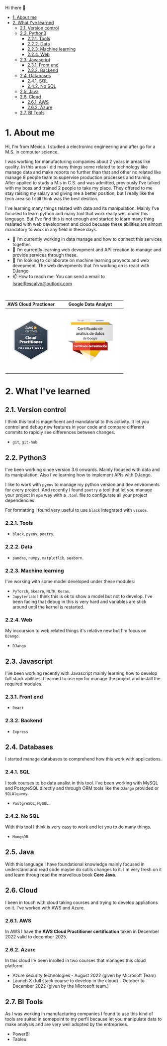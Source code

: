  Hi there 👋


- [1. About me](#1-about-me)
- [2. What I've learned](#2-what-ive-learned)
  - [2.1. Version control](#21-version-control)
  - [2.2. Python3](#22-python3)
    - [2.2.1. Tools](#221-tools)
    - [2.2.2. Data](#222-data)
    - [2.2.3. Machine learning](#223-machine-learning)
    - [2.2.4. Web](#224-web)
  - [2.3. Javascript](#23-javascript)
    - [2.3.1. Front end](#231-front-end)
    - [2.3.2. Backend](#232-backend)
  - [2.4. Databases](#24-databases)
    - [2.4.1. SQL](#241-sql)
    - [2.4.2. No SQL](#242-no-sql)
  - [2.5. Java](#25-java)
  - [2.6. Cloud](#26-cloud)
    - [2.6.1. AWS](#261-aws)
    - [2.6.2. Azure](#262-azure)
  - [2.7. BI Tools](#27-bi-tools)



# 1. About me

Hi, I'm from México. I studied a electroninc engineering and after go for a M.S. in  computer science.

I was working for manufacturing companies about 2 years in areas like quality. In this areas I did many things some related to technology like manage data and make reports no further than that and other no related like manage 8 people team to supervise production processes and training. After applied to study a M.s in C.S. and was admitted, previously I've talked with my boss and trained 2 people to take my place. They offered to me stay raising my salary and giving me a better position, but I really like the tech area so I still think was the best desition.


I've learning many things related with data and its manipulation.
Mainly I've focused to learn python and many tool that work really well under this language. But I've find this is not enough and started to learn many thing realated with web development and cloud becuase these abilities are almost mandatory to work in any field in these days. 

- 🔭 I’m currently working in data manage and how to connect this services together.
- 🌱 I’m currently learning web devopment and API creation to manage and provide services through these.
- 👯 I’m looking to collaborate on machine learning proyects and web devepment. The web devepments that I'm working on is react with DJango
- 📫 How to reach me: You can send a email to IsraelRescalvo@outlook.com
  
<br />

AWS Cloud Practioner        |  Google  Data Analyst
:-------------------------:|:-------------------------:
<a href="https://www.credly.com/badges/403202c1-ae40-4bec-bfea-006f4dc413a3/public_url"><img src="./images/aws-practitioner.png"></a>  | <a href="https://www.credly.com/badges/62112e4f-0f91-406d-96b4-5ba9f6e2a34c/public_url"><img src="./images/google-data-analisys.png"></a> 



# 2. What I've learned

##  2.1. Version control
I think this tool is magnificent and mandatorial to this activity. It let you control and debug new features in your code and compare different commits to rapidly see differences between changes.

  * `git`, `git-hub`
## 2.2. Python3
I've been working since version 3.6 onwards. Mainly focused with data and its manipulation. Also I've learning how to implement APIs with DJango.

I like to work with `pyenv` to manage my python version and dev enviroments for every project. And recently I found `poetry` a tool that let you manage your project in `npm` way with a `.toml` file to configurate all your project dependencies.

For formatting I found very useful to use `black` integrated with `vscode`. 

### 2.2.1. Tools
* `black`, `pyenv`, `poetry`.

### 2.2.2. Data
* `pandas`, `numpy`, `matplotlib`, `seaborn`.

### 2.2.3. Machine learning 
I've working with some model developed under these modules:
* `PyTorch`, `Skearn`, `NLTK`, `Keras`.
* `Jupyterlab`: I think this is ok to show a model but not to develop. I've been facing that debug in this is very hard and variables are stick around until the kernel is restarted.

### 2.2.4. Web
My incoursion to web related things it's relative new but I'm focus on `DJango`.
* `DJango`

## 2.3. Javascript
I've been working recently with Javascript mainly learning how to develop full stack abilities. I learned to use `npm` for manage the project and install the required modules.

### 2.3.1. Front end
* `React`
### 2.3.2. Backend
* `Express`
  
## 2.4. Databases
I started manage databases to comprehend how this work with applications.

### 2.4.1. SQL
I took courses to be data analist in this tool. I've been working with MySQL and PostgreSQL directly and through ORM tools like the `DJango` provided or  `SQLAlquemy`.

* `PostgreSQL`, `MySQL`.

### 2.4.2. No SQL
With this tool I think is very easy to work and let you to do many things.

* `MongoDB`

## 2.5. Java

With this language I have foundational knowledge mainly focused in understand and read code maybe do sutils changes to it. I'm very fresh on it and learn throug read the marvellous book **Core Java**.

## 2.6. Cloud

I been in touch with cloud taking courses and trying to develop appliations on it. I've worked with AWS and Azure.

### 2.6.1. AWS
In AWS I have the **AWS Cloud Practitioner certification** taken in December 2022 valid to december 2025.

### 2.6.2. Azure
In this cloud I'v been inrolled in two courses that manages this cloud platform.

* Azure security technologies - August 2022 (given by Microsoft Team)
* Launch X (full stack course to develop in the cloud) - October to December 2022 (given by the Microsoft team.)

## 2.7. BI Tools
As I was working in manufacturing companies I found to  use this kind of tools are suited in somepoint to my perfil because let you manipulate data to make analysis and are very well adopted by the entreprises.

* PowerBI
* Tableu



